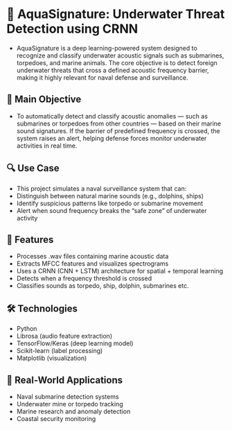 # 🌊 AquaSignature: Underwater Threat Detection using CRNN

- AquaSignature is a deep learning-powered system designed to recognize and classify underwater acoustic signals such as submarines, torpedoes, and marine animals. The core objective is to detect foreign underwater threats that cross a defined acoustic frequency barrier, making it highly relevant for naval defense and surveillance.

## 🎯 Main Objective
- To automatically detect and classify acoustic anomalies — such as submarines or torpedoes from other countries — based on their marine sound signatures. If the barrier of predefined frequency is crossed, the system raises an alert, helping defense forces monitor underwater activities in real time.

## 🔍 Use Case
- This project simulates a naval surveillance system that can:
- Distinguish between natural marine sounds (e.g., dolphins, ships)
- Identify suspicious patterns like torpedo or submarine movement
- Alert when sound frequency breaks the “safe zone” of underwater activity


## 🧠 Features
-  Processes .wav files containing marine acoustic data
- Extracts MFCC features and visualizes spectrograms
- Uses a CRNN (CNN + LSTM) architecture for spatial + temporal learning
- Detects when a frequency threshold is crossed
- Classifies sounds as torpedo, ship, dolphin, submarines etc.

## 🛠️ Technologies
- Python
- Librosa (audio feature extraction)
- TensorFlow/Keras (deep learning model)
- Scikit-learn (label processing)
- Matplotlib (visualization)
 
## 🔐 Real-World Applications
- Naval submarine detection systems
- Underwater mine or torpedo tracking
- Marine research and anomaly detection
- Coastal security monitoring


